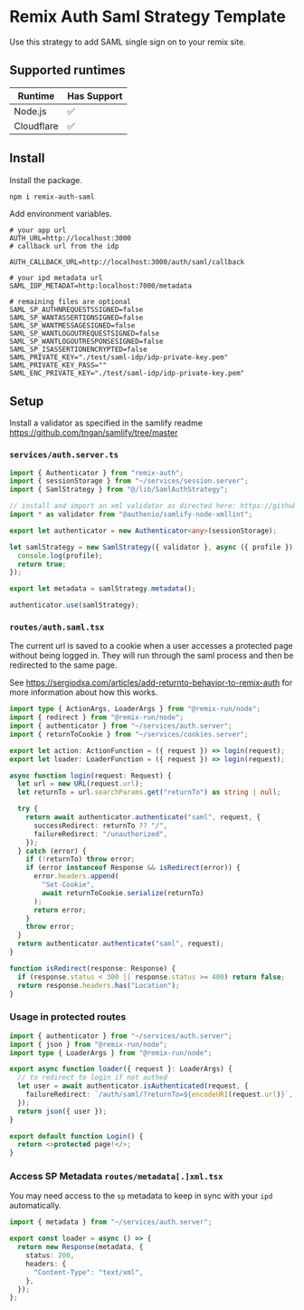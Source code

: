 # Remix Auth Saml Strategy Template

Use this strategy to add SAML single sign on to your remix site.

## Supported runtimes

| Runtime    | Has Support |
| ---------- | ----------- |
| Node.js    | ✅          |
| Cloudflare | ✅          |

## Install

Install the package.

```bash
npm i remix-auth-saml
```

Add environment variables.

```env
# your app url
AUTH_URL=http://localhost:3000
# callback url from the idp

AUTH_CALLBACK_URL=http://localhost:3000/auth/saml/callback

# your ipd metadata url
SAML_IDP_METADAT=http:localhost:7000/metadata

# remaining files are optional
SAML_SP_AUTHNREQUESTSSIGNED=false
SAML_SP_WANTASSERTIONSIGNED=false
SAML_SP_WANTMESSAGESIGNED=false
SAML_SP_WANTLOGOUTREQUESTSIGNED=false
SAML_SP_WANTLOGOUTRESPONSESIGNED=false
SAML_SP_ISASSERTIONENCRYPTED=false
SAML_PRIVATE_KEY="./test/saml-idp/idp-private-key.pem"
SAML_PRIVATE_KEY_PASS=""
SAML_ENC_PRIVATE_KEY="./test/saml-idp/idp-private-key.pem"
```

## Setup

Install a validator as specified in the samlify readme https://github.com/tngan/samlify/tree/master

### `services/auth.server.ts`

```ts
import { Authenticator } from "remix-auth";
import { sessionStorage } from "~/services/session.server";
import { SamlStrategy } from "@/lib/SamlAuthStrategy";

// install and import an xml validator as directed here: https://github.com/tngan/samlify/tree/master
import * as validator from "@authenio/samlify-node-xmllint";

export let authenticator = new Authenticator<any>(sessionStorage);

let samlStrategy = new SamlStrategy({ validator }, async ({ profile }) => {
  console.log(profile);
  return true;
});

export let metadata = samlStrategy.metadata();

authenticator.use(samlStrategy);
```

### `routes/auth.saml.tsx`

The current url is saved to a cookie when a user accesses a protected page without being logged in.
They will run through the saml process and then be redirected to the same page.

See https://sergiodxa.com/articles/add-returnto-behavior-to-remix-auth for more information about how this works.

```ts
import type { ActionArgs, LoaderArgs } from "@remix-run/node";
import { redirect } from "@remix-run/node";
import { authenticator } from "~/services/auth.server";
import { returnToCookie } from "~/services/cookies.server";

export let action: ActionFunction = ({ request }) => login(request);
export let loader: LoaderFunction = ({ request }) => login(request);

async function login(request: Request) {
  let url = new URL(request.url);
  let returnTo = url.searchParams.get("returnTo") as string | null;

  try {
    return await authenticator.authenticate("saml", request, {
      successRedirect: returnTo ?? "/",
      failureRedirect: "/unauthorized",
    });
  } catch (error) {
    if (!returnTo) throw error;
    if (error instanceof Response && isRedirect(error)) {
      error.headers.append(
        "Set-Cookie",
        await returnToCookie.serialize(returnTo)
      );
      return error;
    }
    throw error;
  }
  return authenticator.authenticate("saml", request);
}

function isRedirect(response: Response) {
  if (response.status < 300 || response.status >= 400) return false;
  return response.headers.has("Location");
}
```

### Usage in protected routes

```ts
import { authenticator } from "~/services/auth.server";
import { json } from "@remix-run/node";
import type { LoaderArgs } from "@remix-run/node";

export async function loader({ request }: LoaderArgs) {
  // to redirect to login if not authed
  let user = await authenticator.isAuthenticated(request, {
    failureRedirect: `/auth/saml/?returnTo=${encodeURI(request.url)}`,
  });
  return json({ user });
}

export default function Login() {
  return <>protected page!</>;
}
```

### Access SP Metadata `routes/metadata[.]xml.tsx`

You may need access to the `sp` metadata to keep in sync with your `ipd` automatically.

```ts
import { metadata } from "~/services/auth.server";

export const loader = async () => {
  return new Response(metadata, {
    status: 200,
    headers: {
      "Content-Type": "text/xml",
    },
  });
};
```
